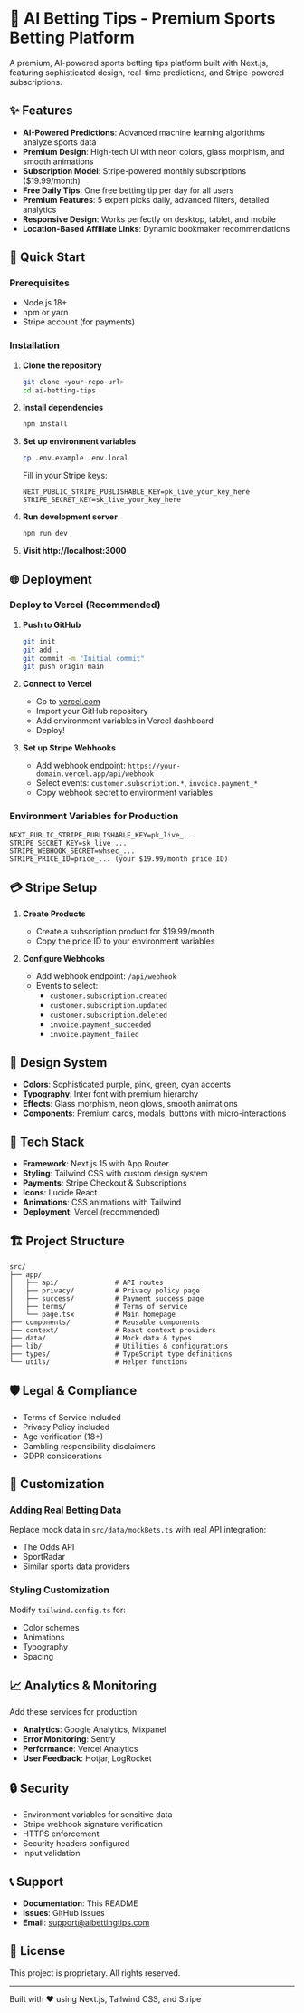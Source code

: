 # 🎰 AI Betting Tips - Premium Sports Betting Platform

A premium, AI-powered sports betting tips platform built with Next.js, featuring sophisticated design, real-time predictions, and Stripe-powered subscriptions.

## ✨ Features

- **AI-Powered Predictions**: Advanced machine learning algorithms analyze sports data
- **Premium Design**: High-tech UI with neon colors, glass morphism, and smooth animations
- **Subscription Model**: Stripe-powered monthly subscriptions ($19.99/month)
- **Free Daily Tips**: One free betting tip per day for all users
- **Premium Features**: 5 expert picks daily, advanced filters, detailed analytics
- **Responsive Design**: Works perfectly on desktop, tablet, and mobile
- **Location-Based Affiliate Links**: Dynamic bookmaker recommendations

## 🚀 Quick Start

### Prerequisites
- Node.js 18+ 
- npm or yarn
- Stripe account (for payments)

### Installation

1. **Clone the repository**
   ```bash
   git clone <your-repo-url>
   cd ai-betting-tips
   ```

2. **Install dependencies**
   ```bash
   npm install
   ```

3. **Set up environment variables**
   ```bash
   cp .env.example .env.local
   ```
   
   Fill in your Stripe keys:
   ```env
   NEXT_PUBLIC_STRIPE_PUBLISHABLE_KEY=pk_live_your_key_here
   STRIPE_SECRET_KEY=sk_live_your_key_here
   ```

4. **Run development server**
   ```bash
   npm run dev
   ```

5. **Visit http://localhost:3000**

## 🌐 Deployment

### Deploy to Vercel (Recommended)

1. **Push to GitHub**
   ```bash
   git init
   git add .
   git commit -m "Initial commit"
   git push origin main
   ```

2. **Connect to Vercel**
   - Go to [vercel.com](https://vercel.com)
   - Import your GitHub repository
   - Add environment variables in Vercel dashboard
   - Deploy!

3. **Set up Stripe Webhooks**
   - Add webhook endpoint: `https://your-domain.vercel.app/api/webhook`
   - Select events: `customer.subscription.*`, `invoice.payment_*`
   - Copy webhook secret to environment variables

### Environment Variables for Production

```env
NEXT_PUBLIC_STRIPE_PUBLISHABLE_KEY=pk_live_...
STRIPE_SECRET_KEY=sk_live_...
STRIPE_WEBHOOK_SECRET=whsec_...
STRIPE_PRICE_ID=price_... (your $19.99/month price ID)
```

## 💳 Stripe Setup

1. **Create Products**
   - Create a subscription product for $19.99/month
   - Copy the price ID to your environment variables

2. **Configure Webhooks**
   - Add webhook endpoint: `/api/webhook`
   - Events to select:
     - `customer.subscription.created`
     - `customer.subscription.updated` 
     - `customer.subscription.deleted`
     - `invoice.payment_succeeded`
     - `invoice.payment_failed`

## 🎨 Design System

- **Colors**: Sophisticated purple, pink, green, cyan accents
- **Typography**: Inter font with premium hierarchy
- **Effects**: Glass morphism, neon glows, smooth animations
- **Components**: Premium cards, modals, buttons with micro-interactions

## 📱 Tech Stack

- **Framework**: Next.js 15 with App Router
- **Styling**: Tailwind CSS with custom design system
- **Payments**: Stripe Checkout & Subscriptions
- **Icons**: Lucide React
- **Animations**: CSS animations with Tailwind
- **Deployment**: Vercel (recommended)

## 🏗 Project Structure

```
src/
├── app/
│   ├── api/              # API routes
│   ├── privacy/          # Privacy policy page
│   ├── success/          # Payment success page
│   ├── terms/            # Terms of service
│   └── page.tsx          # Main homepage
├── components/           # Reusable components
├── context/              # React context providers
├── data/                 # Mock data & types
├── lib/                  # Utilities & configurations
├── types/                # TypeScript type definitions
└── utils/                # Helper functions
```

## 🛡 Legal & Compliance

- Terms of Service included
- Privacy Policy included  
- Age verification (18+)
- Gambling responsibility disclaimers
- GDPR considerations

## 🎯 Customization

### Adding Real Betting Data
Replace mock data in `src/data/mockBets.ts` with real API integration:
- The Odds API
- SportRadar
- Similar sports data providers

### Styling Customization
Modify `tailwind.config.ts` for:
- Color schemes
- Animations
- Typography
- Spacing

## 📈 Analytics & Monitoring

Add these services for production:
- **Analytics**: Google Analytics, Mixpanel
- **Error Monitoring**: Sentry
- **Performance**: Vercel Analytics
- **User Feedback**: Hotjar, LogRocket

## 🔒 Security

- Environment variables for sensitive data
- Stripe webhook signature verification
- HTTPS enforcement
- Security headers configured
- Input validation

## 📞 Support

- **Documentation**: This README
- **Issues**: GitHub Issues
- **Email**: support@aibettingtips.com

## 📄 License

This project is proprietary. All rights reserved.

---

Built with ❤️ using Next.js, Tailwind CSS, and Stripe
